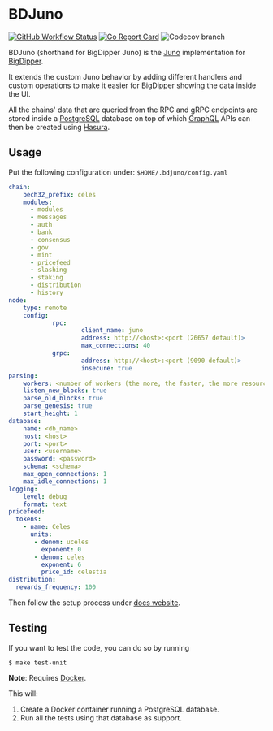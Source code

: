 # BDJuno
[![GitHub Workflow Status](https://img.shields.io/github/workflow/status/forbole/bdjuno/Tests)](https://github.com/forbole/bdjuno/actions?query=workflow%3ATests)
[![Go Report Card](https://goreportcard.com/badge/github.com/forbole/bdjuno)](https://goreportcard.com/report/github.com/forbole/bdjuno)
![Codecov branch](https://img.shields.io/codecov/c/github/forbole/bdjuno/cosmos/v0.40.x)

BDJuno (shorthand for BigDipper Juno) is the [Juno](https://github.com/forbole/juno) implementation
for [BigDipper](https://github.com/forbole/big-dipper).

It extends the custom Juno behavior by adding different handlers and custom operations to make it easier for BigDipper
showing the data inside the UI.

All the chains' data that are queried from the RPC and gRPC endpoints are stored inside
a [PostgreSQL](https://www.postgresql.org/) database on top of which [GraphQL](https://graphql.org/) APIs can then be
created using [Hasura](https://hasura.io/).

## Usage
Put the following configuration under: `$HOME/.bdjuno/config.yaml`
```yaml
chain:
    bech32_prefix: celes
    modules: 
      - modules 
      - messages
      - auth
      - bank
      - consensus
      - gov
      - mint
      - pricefeed
      - slashing
      - staking
      - distribution
      - history
node:
    type: remote
    config:
            rpc:
                    client_name: juno
                    address: http://<host>:<port (26657 default)>
                    max_connections: 40
            grpc:
                    address: http://<host>:<port (9090 default)>
                    insecure: true
parsing:
    workers: <number of workers (the more, the faster, the more resources intensive)
    listen_new_blocks: true
    parse_old_blocks: true
    parse_genesis: true
    start_height: 1
database:
    name: <db_name>
    host: <host>
    port: <port>
    user: <username>
    password: <password>
    schema: <schema>
    max_open_connections: 1
    max_idle_connections: 1
logging:
    level: debug 
    format: text
pricefeed:
  tokens:
    - name: Celes
      units:
       - denom: uceles
         exponent: 0
       - denom: celes
         exponent: 6
         price_id: celestia
distribution:
  rewards_frequency: 100
```
Then follow the setup process under [docs website](https://docs.bigdipper.live/cosmos-based/parser/overview/).

## Testing
If you want to test the code, you can do so by running

```shell
$ make test-unit
```

**Note**: Requires [Docker](https://docker.com).

This will:
1. Create a Docker container running a PostgreSQL database.
2. Run all the tests using that database as support.


